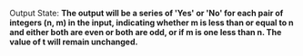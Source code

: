 Output State: **The output will be a series of 'Yes' or 'No' for each pair of integers (n, m) in the input, indicating whether m is less than or equal to n and either both are even or both are odd, or if m is one less than n. The value of t will remain unchanged.**